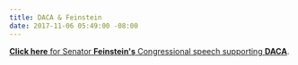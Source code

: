 ```yaml
---
title: DACA & Feinstein
date: 2017-11-06 05:49:00 -08:00
---
```


[**Click here** for Senator **Feinstein's** Congressional speech supporting **DACA**](https://www.feinstein.senate.gov/public/index.cfm/video-library?id=BF137ED2-D830-459A-A068-D91D37F0CF76).